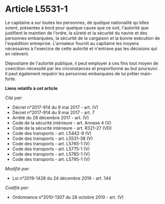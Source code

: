 # Article L5531-1

Le capitaine a sur toutes les personnes, de quelque nationalité qu'elles soient, présentes à bord pour quelque cause que ce
soit, l'autorité que justifient le maintien de l'ordre, la sûreté et la sécurité du navire et des personnes embarquées, la
sécurité de la cargaison et la bonne exécution de l'expédition entreprise. L'armateur fournit au capitaine les moyens
nécessaires à l'exercice de cette autorité et n'entrave pas les décisions qui en relèvent.

Dépositaire de l'autorité publique, il peut employer à ces fins tout moyen de coercition nécessité par les circonstances et
proportionné au but poursuivi. Il peut également requérir les personnes embarquées de lui prêter main-forte.

**Liens relatifs à cet article**

_Cité par_:

  - Décret n°2017-914 du 9 mai 2017 - art. (V)
  - Décret n°2017-914 du 9 mai 2017 - art. 7
  - Arrêté du 28 décembre 2017 - art. (V)
  - Code de la sécurité intérieure - art. Annexe 4 (V)
  - Code de la sécurité intérieure - art. R321-27 (VD)
  - Code des transports - art. L5442-9 (V)
  - Code des transports - art. L5531-38 (V)
  - Code des transports - art. L5765-1 (V)
  - Code des transports - art. L5775-1 (V)
  - Code des transports - art. L5785-1 (V)
  - Code des transports - art. L5795-1 (V)

_Modifié par_:

  - Loi n°2019-1428 du 24 décembre 2019 - art. 144

_Codifié par_:

  - Ordonnance n°2010-1307 du 28 octobre 2010 - art. (V)
